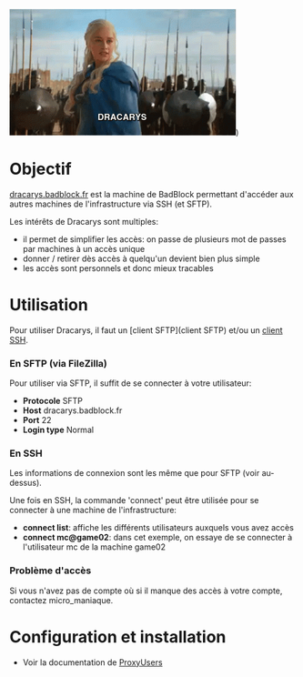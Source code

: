 ![dracarys](uploads/0dbf223db412c3f1be4f0469f68f7dda/dracarys.gif))

# Objectif

[dracarys.badblock.fr](dracarys.badblock.fr) est la machine de BadBlock permettant d'accéder aux autres machines de l'infrastructure via SSH (et SFTP).

Les intérêts de Dracarys sont multiples:
*  il permet de simplifier les accès: on passe de plusieurs mot de passes par machines à un accès unique
*  donner / retirer dès accès à quelqu'un devient bien plus simple
*  les accès sont personnels et donc mieux tracables

# Utilisation

Pour utiliser Dracarys, il faut un [client SFTP](client SFTP) et/ou un [client SSH](http://ttyplus.com/multi-tabbed-putty/).

### En SFTP (via FileZilla)

Pour utiliser via SFTP, il suffit de se connecter à votre utilisateur:
* **Protocole** SFTP
* **Host** dracarys.badblock.fr
* **Port** 22
* **Login type** Normal

### En SSH

Les informations de connexion sont les même que pour SFTP (voir au-dessus).

Une fois en SSH, la commande 'connect' peut être utilisée pour se connecter à une machine de l'infrastructure:
* **connect list**: affiche les différents utilisateurs auxquels vous avez accès
* **connect mc@game02**: dans cet exemple, on essaye de se connecter à l'utilisateur mc de la machine game02

### Problème d'accès

Si vous n'avez pas de compte où si il manque des accès à votre compte, contactez micro_maniaque.

# Configuration et installation

*  Voir la documentation de [ProxyUsers](https://lusitania.badblock.fr/backendv2/ProxyUsers)